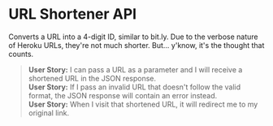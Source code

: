 # URL Shortener API

Converts a URL into a 4-digit ID, similar to bit.ly. Due to the verbose nature of Heroku URLs, they're not much shorter. But... y'know, it's the thought that counts.

>**User Story:** I can pass a URL as a parameter and I will receive a shortened URL in the JSON response.<br>
>**User Story:** If I pass an invalid URL that doesn't follow the valid format, the JSON response will contain an error instead.<br>
>**User Story:** When I visit that shortened URL, it will redirect me to my original link.<br>
